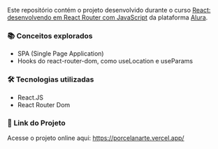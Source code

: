 Este repositório contém o projeto desenvolvido durante o curso [React: desenvolvendo em React Router com JavaScript](https://cursos.alura.com.br/course/React-desenvolvendo-react-router-javaScript) da plataforma [Alura](https://www.alura.com.br/).

### 📚 Conceitos explorados
- SPA (Single Page Application)
- Hooks do react-router-dom, como useLocation e useParams

### 🛠️ Tecnologias utilizadas
- React.JS
- React Router Dom

### 🔗 Link do Projeto
Acesse o projeto online aqui: https://porcelanarte.vercel.app/
